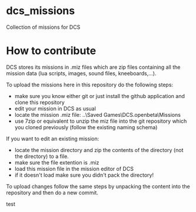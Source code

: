 # dcs_missions
Collection of missions for DCS

# How to contribute
DCS stores its missions in .miz files which are zip files containing all the mission data (lua scripts, images, sound files, kneeboards,...).


To upload the missions here in this repository do the following steps:
* make sure you know either git or just install the github application and clone this repository
* edit your mission in DCS as usual
* locate the mission .miz file: ..\Saved Games\DCS.openbeta\Missions
* use 7zip or equivalent to unzip the miz file into the git repository which you cloned previously (follow the existing naming schema)

If you want to edit an existing mission:
* locate the mission directory and zip the contents of the directory (not the directory) to a file.
* make sure the file extention is .miz
* load this mission file in the mission editor of DCS
* if it doesn't load make sure you didn't pack the directory!

To upload changes follow the same steps by unpacking the content into the repository and then do a new commit.

test